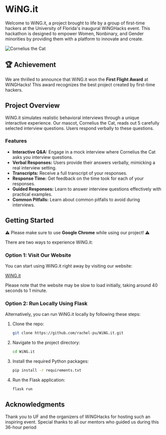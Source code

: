 # WiNG.it

Welcome to WiNG.it, a project brought to life by a group of first-time hackers at the University of Florida's inaugural WiNGHacks event. This hackathon is designed to empower Women, Nonbinary, and Gender minorities by providing them with a platform to innovate and create.

![Cornelius the Cat](/WiNG.it/static/images/cat_speaking.gif)

## 🏆 Achievement

We are thrilled to announce that WiNG.it won the **First Flight Award** at WiNGHacks! This award recognizes the best project created by first-time hackers.

## Project Overview

WiNG.it simulates realistic behavioral interviews through a unique interactive experience. Our mascot, Cornelius the Cat, reads out 5 carefully selected interview questions. Users respond verbally to these questions.

### Features

- **Interactive Q&A:** Engage in a mock interview where Cornelius the Cat asks you interview questions.
- **Verbal Responses:** Users provide their answers verbally, mimicking a real interview setting.
- **Transcripts:** Receive a full transcript of your responses.
- **Response Time:** Get feedback on the time took for each of your responses.
- **Guided Responses:** Learn to answer interview questions effectively with practical examples.
- **Common Pitfalls:** Learn about common pitfalls to avoid during interviews.

## Getting Started

 ⚠️ Please make sure to use **Google Chrome** while using our project! ⚠️

There are two ways to experience WiNG.it:

### Option 1: Visit Our Website

You can start using WiNG.it right away by visiting our website:

[WiNG.it](https://wing-it.onrender.com/)

Please note that the website may be slow to load initially, taking around 40 seconds to 1 minute.

### Option 2: Run Locally Using Flask

Alternatively, you can run WiNG.it locally by following these steps:

1. Clone the repo:
   ```bash
   git clone https://github.com/rachel-pu/WiNG.it.git

2. Navigate to the project directory:
   ```bash
   cd WiNG.it

3. Install the required Python packages:
   ```bash
   pip install -r requirements.txt
   
5. Run the Flask application:
   ```bash
   flask run

## Acknowledgments

Thank you to UF and the organizers of WiNGHacks for hosting such an inspiring event.
Special thanks to all our mentors who guided us during this 36-hour period
